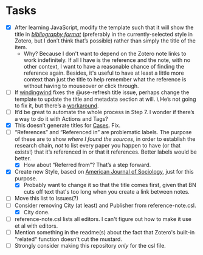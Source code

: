 # Tasks

- [x] After learning JavaScript, modify the template such that it will show the title in *[bibliography format](https://github.com/windingwind/zotero-better-notes/discussions/1246)* (preferably in the currently-selected style in Zotero, but I don’t think that’s possible) rather than simply the title of the item.
    - Why? Because I don't want to depend on the Zotero note links to work indefinitely. If all I have is the reference and the note, with no other context, I want to have a reasonable chance of finding the reference again. Besides, it's useful to have at least a little more context than just the title to help remember what the reference is without having to mouseover or click through.
- [ ] If [windingwind](https://github.com/windingwind) fixes the @use-refresh title issue, perhaps change the template to update the title and metadata section at will. \\ He’s not going to fix it, but there’s a [workaround](https://github.com/windingwind/zotero-better-notes/issues/1247#issuecomment-2571755724). 
- [ ] It’d be great to automate the whole process in Step 7. I wonder if there’s a way to do it with Actions and Tags?
- [x] This doesn’t generate titles for [Cases](zotero://select/library/items/DDKUPSGQ). Fix.
- [ ] “References” and “Referenced in” are problematic labels. The purpose of these are to show *where I found the sources*, in order to establish the research chain, *not* to list every paper you happen to have (or that exists!) that it’s referenced in or that it references. Better labels would be better.
    - [x] How about “Referred from”? That’s a step forward.
- [x] Create new Style, based on [American Journal of Sociology](https://www.zotero.org/styles/american-journal-of-sociology), just for this purpose.
    - [x] Probably want to change it so that the title comes first, given that BN cuts off text that's too long when you create a link between notes.
- [ ] Move this list to Issues(?)
- [ ] Consider removing City (at least) and Publisher from reference-note.csl.
    - [x] City done.
- [ ] reference-note.csl lists all editors. I can't figure out how to make it use et al with editors.
- [ ] Mention something in the readme(s) about the fact that Zotero's built-in "related" function doesn't cut the mustard.
- [ ] Strongly consider making this repository *only* for the csl file.
